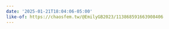 ```yaml
---
date: '2025-01-21T18:04:06-05:00'
like-of: https://chaosfem.tw/@EmilyGB2023/113868591663908406
---
```

